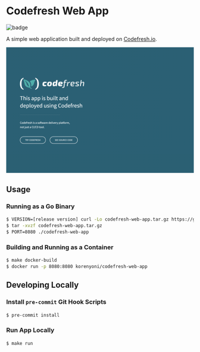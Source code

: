 # Codefresh Web App

![badge](https://g.codefresh.io/api/badges/pipeline/korenyoni/codefresh-web-app%2Fci)

A simple web application built and deployed on [Codefresh.io](https://codefresh.io/).

![screenshot](./docs/img/screenshot.png)

## Usage

### Running as a Go Binary

```bash
$ VERSION=[release version] curl -Lo codefresh-web-app.tar.gz https://github.com/korenyoni/codefresh-web-app/releases/download/v${VERSION}/codefresh-web-app_${VERSION}_darwin_arm64.tar.gz
$ tar -xvzf codefresh-web-app.tar.gz
$ PORT=8080 ./codefresh-web-app
```

### Building and Running as a Container

```bash
$ make docker-build
$ docker run -p 8080:8080 korenyoni/codefresh-web-app
```

## Developing Locally

### Install `pre-commit` Git Hook Scripts

```bash
$ pre-commit install
```

### Run App Locally

```bash
$ make run
```
